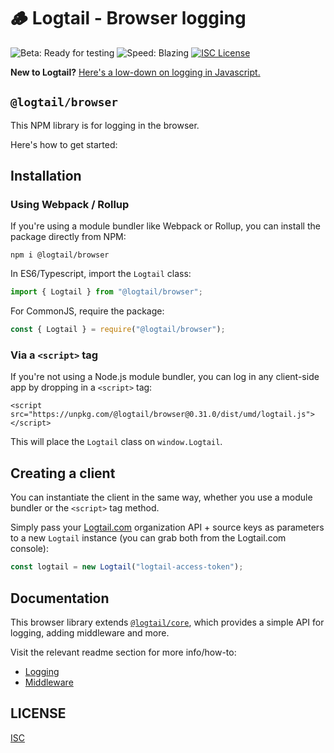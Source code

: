 # 🪵 Logtail - Browser logging

![Beta: Ready for testing](https://img.shields.io/badge/early_release-beta-green.svg)
![Speed: Blazing](https://img.shields.io/badge/speed-blazing%20%F0%9F%94%A5-brightgreen.svg)
[![ISC License](https://img.shields.io/badge/license-ISC-ff69b4.svg)](LICENSE.md)

**New to Logtail?** [Here's a low-down on logging in Javascript.](https://github.com/logtail/logtail-js)

## `@logtail/browser`

This NPM library is for logging in the browser.

Here's how to get started:

## Installation

### Using Webpack / Rollup

If you're using a module bundler like Webpack or Rollup, you can install the package directly from NPM:

```
npm i @logtail/browser
```

In ES6/Typescript, import the `Logtail` class:

```typescript
import { Logtail } from "@logtail/browser";
```

For CommonJS, require the package:

```js
const { Logtail } = require("@logtail/browser");
```

### Via a `<script>` tag

If you're not using a Node.js module bundler, you can log in any client-side app by dropping in a `<script>` tag:

```
<script src="https://unpkg.com/@logtail/browser@0.31.0/dist/umd/logtail.js"></script>
```

This will place the `Logtail` class on `window.Logtail`.

## Creating a client

You can instantiate the client in the same way, whether you use a module bundler or the `<script>` tag method.

Simply pass your [Logtail.com](https://logtail.com) organization API + source keys as parameters to a new `Logtail` instance (you can grab both from the Logtail.com console):

```typescript
const logtail = new Logtail("logtail-access-token");
```

## Documentation

This browser library extends [`@logtail/core`](https://github.com/logtail/logtail-js/tree/master/packages/core), which provides a simple API for logging, adding middleware and more.

Visit the relevant readme section for more info/how-to:

- [Logging](https://github.com/logtail/logtail-js/tree/master/packages/core#logging)
- [Middleware](https://github.com/logtail/logtail-js/tree/master/packages/core#middleware)

## LICENSE

[ISC](LICENSE.md)
